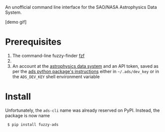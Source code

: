 An unofficial command line interface for the SAO/NASA Astrophysics Data System.

[demo gif]

# Prerequisites

1. The command-line fuzzy-finder [fzf](https://github.com/junegunn/fzf)
2.
3. An account at the [astrophysics data system](https://ui.adsabs.harvard.edu/) and an API token, saved as per the [ads python package's instructions](https://ads.readthedocs.io/en/latest/#getting-started) either in `~/.ads/dev_key` or in the `ADS_DEV_KEY` shell environment variable

# Install

Unfortunately, the `ads-cli` name was already reserved on PyPI. Instead, the package is now name

     $ pip install fuzzy-ads
